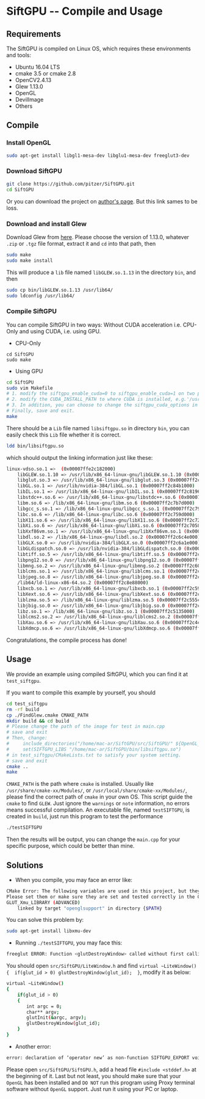 # SiftGPU -- Compile and Usage

## Requirements

The SiftGPU is compiled on Linux OS, which requires these environments and tools:

- Ubuntu 16.04 LTS
- cmake 3.5 or cmake 2.8
- OpenCV2.4.13
- Glew 1.13.0
- OpenGL
- DevilImage
- Others

## Compile

### Install OpenGL
```bash
sudo apt-get install libgl1-mesa-dev libglu1-mesa-dev freeglut3-dev
```

### Download SiftGPU

```bash
git clone https://github.com/pitzer/SiftGPU.git
cd SiftGPU
```
Or you can download the project on [author's page](http://www.cs.unc.edu/~ccwu/siftgpu/). But this link sames to be loss.

### Download and install Glew

Download Glew from [here](http://glew.sourceforge.net/).
Please choose the version of 1.13.0, whatever ``.zip`` or ``.tgz`` file format, extract it and ``cd`` into that path, then

```bash
sudo make
sudo make install
```
This will produce a  ``lib`` file named ``libGLEW.so.1.13`` in the directory ``bin``, and then
```bash
sudo cp bin/libGLEW.so.1.13 /usr/lib64/
sudo ldconfig /usr/lib64/
```

### Compile SiftGPU

You can compile SiftGPU in two ways: Without CUDA acceleration i.e. CPU-Only and using CUDA, i.e. using GPU.

- CPU-Only

```
cd SiftGPU
sudo make
```

- Using GPU

```bash
cd SiftGPU
sudo vim Makefile
# 1. modify the siftgpu_enable_cuda=0 to siftgpu_enable_cuda=1 on two positions
# 2. modify the CUDA_INSTALL_PATH to where CUDA is installed, e.g.'/usr/local/cuda-9.0'
# 3. In addition, you can choose to change the siftgpu_cuda_options in your specific setting
# Finally, save and exit.
make
```

There should be a ``Lib`` file named ``libsiftgpu.so`` in directory ``bin``, you can easily check this ``Lib`` file whether it is correct.
```bash
ldd bin/libsiftgpu.so
```
which should output the linking information just like these:
```bash
linux-vdso.so.1 =>  (0x00007ffe2c182000)
    libGLEW.so.1.10 => /usr/lib/x86_64-linux-gnu/libGLEW.so.1.10 (0x00007ff2c899f000)
    libglut.so.3 => /usr/lib/x86_64-linux-gnu/libglut.so.3 (0x00007ff2c8755000)
    libGL.so.1 => /usr/lib/nvidia-384/libGL.so.1 (0x00007ff2c84b1000)
    libIL.so.1 => /usr/lib/x86_64-linux-gnu/libIL.so.1 (0x00007ff2c8196000)
    libstdc++.so.6 => /usr/lib/x86_64-linux-gnu/libstdc++.so.6 (0x00007ff2c7e83000)
    libm.so.6 => /lib/x86_64-linux-gnu/libm.so.6 (0x00007ff2c7b7d000)
    libgcc_s.so.1 => /lib/x86_64-linux-gnu/libgcc_s.so.1 (0x00007ff2c7966000)
    libc.so.6 => /lib/x86_64-linux-gnu/libc.so.6 (0x00007ff2c759d000)
    libX11.so.6 => /usr/lib/x86_64-linux-gnu/libX11.so.6 (0x00007ff2c7268000)
    libXi.so.6 => /usr/lib/x86_64-linux-gnu/libXi.so.6 (0x00007ff2c7058000)
    libXxf86vm.so.1 => /usr/lib/x86_64-linux-gnu/libXxf86vm.so.1 (0x00007ff2c6e52000)
    libdl.so.2 => /lib/x86_64-linux-gnu/libdl.so.2 (0x00007ff2c6c4e000)
    libGLX.so.0 => /usr/lib/nvidia-384/libGLX.so.0 (0x00007ff2c6a1e000)
    libGLdispatch.so.0 => /usr/lib/nvidia-384/libGLdispatch.so.0 (0x00007ff2c6750000)
    libtiff.so.5 => /usr/lib/x86_64-linux-gnu/libtiff.so.5 (0x00007ff2c64dd000)
    libpng12.so.0 => /usr/lib/x86_64-linux-gnu/libpng12.so.0 (0x00007ff2c62b7000)
    libmng.so.2 => /usr/lib/x86_64-linux-gnu/libmng.so.2 (0x00007ff2c603b000)
    liblcms.so.1 => /usr/lib/x86_64-linux-gnu/liblcms.so.1 (0x00007ff2c5e04000)
    libjpeg.so.8 => /usr/lib/x86_64-linux-gnu/libjpeg.so.8 (0x00007ff2c5baf000)
    /lib64/ld-linux-x86-64.so.2 (0x00007ff2c8e88000)
    libxcb.so.1 => /usr/lib/x86_64-linux-gnu/libxcb.so.1 (0x00007ff2c5990000)
    libXext.so.6 => /usr/lib/x86_64-linux-gnu/libXext.so.6 (0x00007ff2c577e000)
    liblzma.so.5 => /lib/x86_64-linux-gnu/liblzma.so.5 (0x00007ff2c555c000)
    libjbig.so.0 => /usr/lib/x86_64-linux-gnu/libjbig.so.0 (0x00007ff2c534e000)
    libz.so.1 => /lib/x86_64-linux-gnu/libz.so.1 (0x00007ff2c5135000)
    liblcms2.so.2 => /usr/lib/x86_64-linux-gnu/liblcms2.so.2 (0x00007ff2c4ee0000)
    libXau.so.6 => /usr/lib/x86_64-linux-gnu/libXau.so.6 (0x00007ff2c4cdc000)
    libXdmcp.so.6 => /usr/lib/x86_64-linux-gnu/libXdmcp.so.6 (0x00007ff2c4ad6000)
```
Congratulations, the compile process has done!


## Usage

We provide an example using compiled SiftGPU, which you can find it at ``test_siftgpu``.

If you want to compile this example by yourself, you should

```bash
cd test_siftgpu
rm -rf build
cp ./FindGlew.cmake CMAKE_PATH
mkdir build && cd build
# Please change the path of the image for test in main.cpp
# save and exit
# Then, change:
#     include_directories("/home/mac-ar/SiftGPU/src/SiftGPU/" ${OpenGL_INCLUDE_DIR} ${CUDA_INCLUDE_DIR})
#     set(SIFTGPU_LIBS "/home/mac-ar/SiftGPU/bin/libsiftgpu.so")
# in test_siftgpu/CMakeLists.txt to satisfy your system setting.
# save and exit
cmake ..
make
```
``CMAKE_PATH`` is the path where ``cmake`` is installed. Usually like ``/usr/share/cmake-xx/Modules/``, or ``/usr/local/share/cmake-xx/Modules/``, please find the correct path of ``cmake`` in your own OS. This script guide the ``cmake`` to find ``GLEW``.
Just ignore the ``warnings`` or ``note`` information, no errors means successful compilation. An executable file, named ``testSIFTGPU``, is created in ``build``, just run this program to test the performance

```bash
./testSIFTGPU
```
Then the results will be output, you can change the ``main.cpp`` for your specific purpose, which could be better than mine.


## Solutions

- When you compile, you may face an error like:
```bash
CMake Error: The following variables are used in this project, but they are set to NOTFOUND.
Please set them or make sure they are set and tested correctly in the CMake files:
GLUT_Xmu_LIBRARY (ADVANCED)
    linked by target "openglsupport" in directory {$PATH}
```
You can solve this problem by:
```bash
sudo apt-get install libxmu-dev
```

- Running ``./testSIFTGPU``, you may face this:
```bash
freeglut ERROR: Function <glutDestroyWindow> called without first calling 'glutInit'.
```
You should open ``src/SiftGPU/LiteWindow.h`` and find ``virtual ~LiteWindow()   {  if(glut_id > 0) glutDestroyWindow(glut_id);  }``, modify it as below:
```bash
virtual ~LiteWindow()   
{  
    if(glut_id > 0) 
    {
    　　int argc = 0;
    　　char** argv;
    　　glutInit(&argc, argv); 
    　　glutDestroyWindow(glut_id); 
    } 
}
```

- Another error:
```bash
error: declaration of ‘operator new’ as non-function SIFTGPU_EXPORT void* operator new (size_t size);
```
Please open ``src/SiftGPU/SiftGPU.h``, add a head file ``#include <stddef.h>`` at the beginning of it.
Last but not least, you should make sure that your ``OpenGL`` has been installed and ``DO NOT`` run this program using Proxy terminal software without ``OpenGL`` support. Just run it using your PC or laptop.
